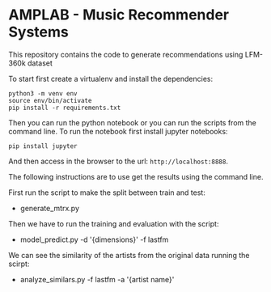 # AMPLAB - Music Recommender Systems

This repository contains the code to generate recommendations using LFM-360k dataset

To start first create a virtualenv and install the dependencies:
```
python3 -m venv env
source env/bin/activate
pip install -r requirements.txt
```

Then you can run the python notebook or you can run the scripts from the command line.
To run the notebook first install jupyter notebooks:

```
pip install jupyter
```

And then access in the browser to the url: `http://localhost:8888`.

The following instructions are to use get the results using the command line.

First run the script to make the split between train and test:
 - generate_mtrx.py

Then we have to run the training and evaluation with the script:
 - model_predict.py -d '{dimensions}' -f lastfm

We can see the similarity of the artists from the original data running the scirpt:
 - analyze_similars.py -f lastfm -a '{artist name}'
